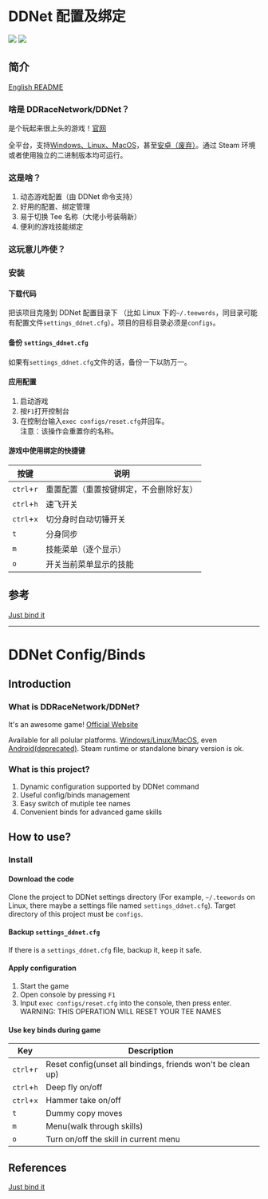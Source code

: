 # DDNet 配置及绑定

![](https://badgen.net/badge/愛/臺灣/blue)
![](https://badgen.net/badge/爱/中国/red)

## 简介

[English README](#introduction)

### 啥是 DDRaceNetwork/DDNet？

是个玩起来很上头的游戏！[官网](https://ddnet.org/)

全平台，支持[Windows、Linux、MacOS](https://ddnet.org/downloads/)，甚至[安卓（废弃）](https://ddnet.org/downloads/#9.3)。通过 Steam 环境或者使用独立的二进制版本均可运行。

### 这是啥？

1. 动态游戏配置（由 DDNet 命令支持）
2. 好用的配置、绑定管理
3. 易于切换 Tee 名称（大佬小号装萌新）
4. 便利的游戏技能绑定

### 这玩意儿咋使？

### 安装

#### 下载代码

把该项目克隆到 DDNet 配置目录下 （比如 Linux 下的`~/.teewords`，同目录可能有配置文件`settings_ddnet.cfg`）。项目的目标目录必须是`configs`。

#### 备份 `settings_ddnet.cfg`

如果有`settings_ddnet.cfg`文件的话，备份一下以防万一。

#### 应用配置

1. 启动游戏
2. 按`F1`打开控制台
3. 在控制台输入`exec configs/reset.cfg`并回车。<br>
   注意：该操作会重置你的名称。

#### 游戏中使用绑定的快捷键

| 按键       | 说明                                   |
| ---------- | -------------------------------------- |
| `ctrl`+`r` | 重置配置（重置按键绑定，不会删除好友） |
| `ctrl`+`h` | 速飞开关                               |
| `ctrl`+`x` | 切分身时自动切锤开关                   |
| `t`        | 分身同步                               |
| `m`        | 技能菜单（逐个显示）                   |
| `o`        | 开关当前菜单显示的技能                 |

## 参考

[Just bind it](https://forum.ddnet.org/viewtopic.php?f=16&t=2537)

---

# DDNet Config/Binds

## Introduction

### What is DDRaceNetwork/DDNet?

It's an awesome game! [Official Website](https://ddnet.org/)

Available for all polular platforms. [Windows/Linux/MacOS](https://ddnet.org/downloads/), even [Android(deprecated)](https://ddnet.org/downloads/#9.3). Steam runtime or standalone binary version is ok.

### What is this project?

1. Dynamic configuration supported by DDNet command
2. Useful config/binds management
3. Easy switch of mutiple tee names
4. Convenient binds for advanced game skills

## How to use?

### Install

#### Download the code

Clone the project to DDNet settings directory (For example, `~/.teewords` on Linux, there maybe a settings file named `settings_ddnet.cfg`). Target directory of this project must be `configs`.

#### Backup `settings_ddnet.cfg`

If there is a `settings_ddnet.cfg` file, backup it, keep it safe.

#### Apply configuration

1. Start the game
2. Open console by pressing `F1`
3. Input `exec configs/reset.cfg` into the console, then press enter.<br>
   WARNING: THIS OPERATION WILL RESET YOUR TEE NAMES

#### Use key binds during game

| Key        | Description                                                 |
| ---------- | ----------------------------------------------------------- |
| `ctrl`+`r` | Reset config(unset all bindings, friends won't be clean up) |
| `ctrl`+`h` | Deep fly on/off                                             |
| `ctrl`+`x` | Hammer take on/off                                          |
| `t`        | Dummy copy moves                                            |
| `m`        | Menu(walk through skills)                                   |
| `o`        | Turn on/off the skill in current menu                       |

## References

[Just bind it](https://forum.ddnet.org/viewtopic.php?f=16&t=2537)
